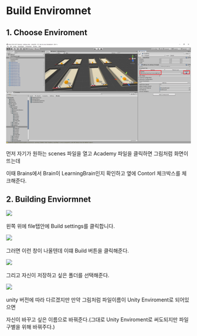 # Build Enviromnet

## 1. Choose Enviroment

<img src="../images/env_1.png">

먼저 자기가 원하는 scenes 파일을 열고 Academy 파일을 클릭하면
그림처럼 화면이 뜨는데 

이때 Brains에서 Brain이 LearningBrain인지 확인하고 옆에 Contorl 체크박스를 체크해준다. 

## 2. Building Enviormnet

<img src="../images/env_2.png">

왼쪽 위에 file탭안에 Build settings를 클릭합니다.

<img src="../images/env_3.png">

그러면 이런 창이 나올텐데 이떄 Build 버튼을 클릭해준다.

<img src="../images/env_4.png">

그리고 자신이 저장하고 싶은 폴더를 선택해준다.

<img src="../images/env_5.png">

unity 버전에 따라 다르겠지만 만약 그림처럼 파일이름이 Unity Enviroment로 되어있으면 

자신이 바꾸고 싶은 이름으로 바꿔준다.(그대로 Unity Enviroment로 써도되지만 파일 구별을 위해 바꿔주다.)







